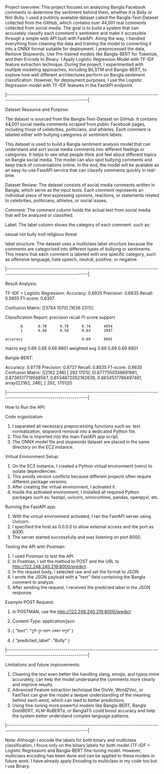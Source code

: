 Project overview: This project focuses on analyzing Bangla Facebook comments to determine the sentiment behind them, whether it is Bully or Not-Bully. I used a publicly available dataset called the Bangla-Text-Dataset collected from the GitHub, which contains over 44,001 real comments collected from social media. The goal is to build a system that can accurately classify each comment's sentiment and make it accessible through a simple web API built with FastAPI. Along the way, I handled everything from cleaning the data and training the model to converting it into a ONNX format suitable for deployment. I preprocessed the data, Remove Stopwords, Use Pre-trained models like Bangla-BERT for Tokenize, and then Encode to Binary. I Apply Logistic Regression Model with TF-IDF feature extraction technique. During the project, I experimented with multiple modeling approaches, including BiLSTM and Bangla-BERT, to explore how well different architectures perform on Bangla sentiment classification. However, for deployment purposes, I use the Logistic Regression model with TF-IDF features in the FastAPI endpoint.


|-----------------------------------------------------------------------------------------------------------------------|


Dataset Resource and Purpose:

The dataset is sourced from the Bangla-Text-Dataset on GitHub. It contains 44,001 social media comments scraped from public Facebook pages, including those of celebrities, politicians, and athletes. Each comment is labeled either with bullying categories or sentiment labels.

This dataset is used to build a Bangla sentiment analysis model that can understand and sort social media comments into different feelings or categories. It helps to see what people think and feel about different topics on Bangla social media. The model can also spot bullying comments and keep track of conversations online. In the end, the model will be available as an easy-to-use FastAPI service that can classify comments quickly in real-time.

Dataset Review: The dataset consists of social media comments written in Bangla, which serve as the input texts. Each comment represents an individual piece of text expressing opinions, reactions, or statements related to celebrities, politicians, athletes, or social issues.

Comment: The comment column holds the actual text from social media that will be analyzed or classified.

Label: The label column shows the category of each comment. such as:

sexual
not bully
troll
religious
threat

label structure: The dataset uses a multiclass label structure because the comments are categorized into different types of bullying or sentiments. This means that each comment is labeled with one specific category, such as offensive language, hate speech, neutral, positive, or negative.


|-----------------------------------------------------------------------------------------------------------------------|


Result Analysis: 

TF-IDF + Logistic Regression: 
Accuracy:  0.6925
Precision: 0.6835
Recall:    0.5855
F1-score:  0.6307

Confusion Matrix:
[[3784 1070]
 [1636 2311]]

Classification Report:
              precision    recall  f1-score   support

           0       0.70      0.78      0.74      4854
           1       0.68      0.59      0.63      3947

    accuracy                           0.69      8801
   macro avg       0.69      0.68      0.68      8801
weighted avg       0.69      0.69      0.69      8801


Bangla-BERT:

Accuracy:  0.8778
Precision: 0.8737
Recall:    0.8535
F1-score:  0.8635
Confusion Matrix:
[[2162  246]
 [ 292 1701]]
(0.8777550556691661,
 0.8736517719568567,
 0.8534872052182639,
 0.8634517766497461,
 array([[2162,  246],
        [ 292, 1701]]))


|-----------------------------------------------------------------------------------------------------------------------|


How to Run the API:

Code organization:
1. I separated all necessary preprocessing functions such as: text normalization, stopword removal into a dedicated Python file.
2. This file is imported into the main FastAPI app script.
3. The ONNX model file and stopwords dataset are placed in the same directory on the EC2 instance.

Virtual Environment Setup:
1. On the EC2 instance, I created a Python virtual environment (venv) to isolate dependencies.
2. This avoids version conflicts because different projects often require different package versions.
3. After creating the virtual environment, I activated it.
4. Inside the activated environment, I installed all required Python packages such as: fastapi, uvicorn, onnxruntime, pandas, openpyxl, etc.

Running the FastAPI app:
1. With the virtual environment activated, I ran the FastAPI server using Uvicorn.
2. I specified the host as 0.0.0.0 to allow external access and the port as 8000.
3. The server started successfully and was listening on port 8000.

Testing the API with Postman:
1. I used Postman to test the API.
2. In Postman, I set the method to POST and the URL to http://122.248.240.219:8000/predict.
3. In the request body, I selected raw and set the format to JSON.
4. I wrote the JSON payload with a "text" field containing the Bangla comment to analyze.
5. After sending the request, I received the predicted label in the JSON response.


Example POST Request:

1. In POSTMAN, use the http://122.248.240.219:8000/predict
2. Content-Type: application/json

3. {
  "text": "তুমি খুব খারাপ একজন মানুষ"
}

4. {
  "predicted_label": "Bully"
}


|-----------------------------------------------------------------------------------------------------------------------|


Limitations and future improvements: 
1. Cleaning the text even better like handling slang, emojis, and typos more accurately, can help the model understand the comments more clearly and improve results.
2. Advanced Feature extraction technique like GloVe, Word2Vec, or FastText can give the model a deeper understanding of the meaning behind each word, which can lead to better predictions.
3. Using fine-tuning more powerful models like Bangla-BERT, Bangla DistilBERT, XLM-RoBERTa, or BanglaT5 could boost accuracy and help the system better understand complex language patterns.


|-----------------------------------------------------------------------------------------------------------------------|


Note: Although I encode the labels for both binary and multiclass classification, I focus only on the binary labels for both model (TF-IDF + Logistic Regression) and Bangla-BERT fine-tuning model. However, multiclass encoding has been done and can be applied to these models in future work. I have already apply Encoding to multiclass in my code too but I use Binary.